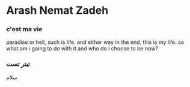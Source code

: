 # Arash Nemat Zadeh
### c'est ma vie
paradise or hell, such is life. and either way in the end, this is my life. so what am i going to do with it and who do i choose to be now?
### تیتر تست
سلام